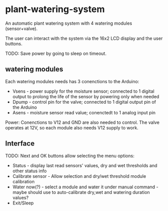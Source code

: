 # plant-watering-system

An automatic plant watering system with 4 watering modules (sensor+valve).

The user can interact with the system via the 16x2 LCD display and the user buttons.

TODO: Save power by going to sleep on timeout.

## watering modules

Each watering modules needs has 3 conenctions to the Arduino:
- Vsens - power supply for the moisture sensor; connected to 1 digital output to prolong the life of the sensor by powering only when needed
- Dpump - control pin for the valve; connected to 1 digital output pin of the Arduino
- Asens - moisture sensor read value; conenctedt to 1 analog input pin

Power:
Conenctions to V12 and GND are also needed to control. The valve operates at 12V, so each module also needs V12 supply to work.

## Interface

TODO: Next and OK buttons allow selecting the menu options:

* Status - display last read sensors' values, dry and wet thresholds and other status info
* Calibrate sensor - Allow selection and dry/wet threshold module calibration
* Water now(?) - select a module and water it under manual command - maybe should use to auto-calibrate dry,wet and watering duration values?
* Exit/Sleep

